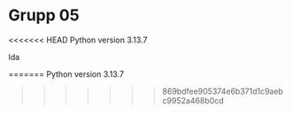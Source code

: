 # Grupp 05
<<<<<<< HEAD
Python version 3.13.7

Ida


=======
Python version 3.13.7
>>>>>>> 869bdfee905374e6b371d1c9aebc9952a468b0cd
